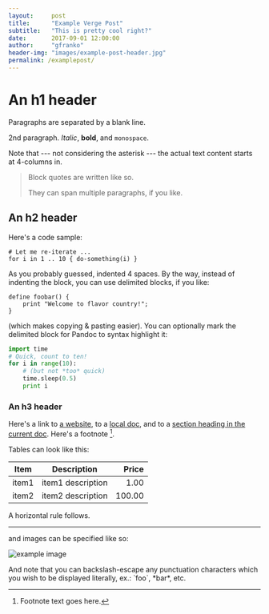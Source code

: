 ```yaml
---
layout:     post
title:      "Example Verge Post"
subtitle:   "This is pretty cool right?"
date:       2017-09-01 12:00:00
author:     "gfranko"
header-img: "images/example-post-header.jpg"
permalink: /examplepost/
---
```


An h1 header
============

Paragraphs are separated by a blank line.

2nd paragraph. *Italic*, **bold**, and `monospace`.

Note that --- not considering the asterisk --- the actual text
content starts at 4-columns in.

> Block quotes are
> written like so.
>
> They can span multiple paragraphs,
> if you like.



An h2 header
------------

Here's a code sample:

    # Let me re-iterate ...
    for i in 1 .. 10 { do-something(i) }

As you probably guessed, indented 4 spaces. By the way, instead of
indenting the block, you can use delimited blocks, if you like:

~~~
define foobar() {
    print "Welcome to flavor country!";
}
~~~

(which makes copying & pasting easier). You can optionally mark the
delimited block for Pandoc to syntax highlight it:

~~~python
import time
# Quick, count to ten!
for i in range(10):
    # (but not *too* quick)
    time.sleep(0.5)
    print i
~~~



### An h3 header ###

Here's a link to [a website](http://foo.bar), to a [local
doc](local-doc.html), and to a [section heading in the current
doc](#an-h2-header). Here's a footnote [^1].

[^1]: Footnote text goes here.

Tables can look like this:

| Item | Description | Price |
| --- | --- | ---: |
| item1 | item1 description | 1.00 |
| item2 | item2 description | 100.00 |

A horizontal rule follows.

***

and images can be specified like so:

![example image]({{site.baseUrl}}/images/example-post-header.jpg "An exemplary image")

And note that you can backslash-escape any punctuation characters
which you wish to be displayed literally, ex.: \`foo\`, \*bar\*, etc.